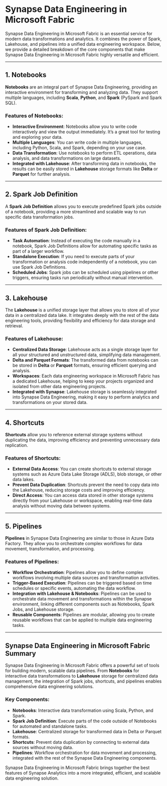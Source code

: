 # Synapse Data Engineering in Microsoft Fabric

Synapse Data Engineering in Microsoft Fabric is an essential service for modern data transformations and analytics. It combines the power of Spark, Lakehouse, and pipelines into a unified data engineering workspace. Below, we provide a detailed breakdown of the core components that make Synapse Data Engineering in Microsoft Fabric highly versatile and efficient.

---

## 1. Notebooks
**Notebooks** are an integral part of Synapse Data Engineering, providing an interactive environment for transforming and analyzing data. They support multiple languages, including **Scala**, **Python**, and **Spark** (PySpark and Spark SQL). 

### Features of Notebooks:
- **Interactive Environment**: Notebooks allow you to write code interactively and view the output immediately. It’s a great tool for testing and exploring your data.
- **Multiple Languages**: You can write code in multiple languages, including Python, Scala, and Spark, depending on your use case.
- **Data Transformation**: Use notebooks to perform ETL operations, data analysis, and data transformations on large datasets.
- **Integrated with Lakehouse**: After transforming data in notebooks, the results can be easily stored in **Lakehouse** storage formats like **Delta** or **Parquet** for further analysis.

---

## 2. Spark Job Definition
A **Spark Job Definition** allows you to execute predefined Spark jobs outside of a notebook, providing a more streamlined and scalable way to run specific data transformation jobs.

### Features of Spark Job Definition:
- **Task Automation**: Instead of executing the code manually in a notebook, Spark Job Definitions allow for automating specific tasks as part of a larger workflow.
- **Standalone Execution**: If you need to execute parts of your transformation or analysis code independently of a notebook, you can use Spark Job Definitions.
- **Scheduled Jobs**: Spark jobs can be scheduled using pipelines or other triggers, ensuring tasks run periodically without manual intervention.

---

## 3. Lakehouse
The **Lakehouse** is a unified storage layer that allows you to store all of your data in a centralized data lake. It integrates deeply with the rest of the data engineering tools, providing flexibility and efficiency for data storage and retrieval.

### Features of Lakehouse:
- **Centralized Data Storage**: Lakehouse acts as a single storage layer for all your structured and unstructured data, simplifying data management.
- **Delta and Parquet Formats**: The transformed data from notebooks can be stored in **Delta** or **Parquet** formats, ensuring efficient querying and analysis.
- **Workspaces**: Each data engineering workspace in Microsoft Fabric has a dedicated Lakehouse, helping to keep your projects organized and isolated from other data engineering projects.
- **Integrated with Synapse**: Lakehouse storage is seamlessly integrated into Synapse Data Engineering, making it easy to perform analytics and transformations on your stored data.

---

## 4. Shortcuts
**Shortcuts** allow you to reference external storage systems without duplicating the data, improving efficiency and preventing unnecessary data replication.

### Features of Shortcuts:
- **External Data Access**: You can create shortcuts to external storage systems such as Azure Data Lake Storage (ADLS), blob storage, or other data lakes.
- **Prevent Data Duplication**: Shortcuts prevent the need to copy data into the Lakehouse, reducing storage costs and improving efficiency.
- **Direct Access**: You can access data stored in other storage systems directly from your Lakehouse or workspace, enabling real-time data analysis without moving data between systems.

---

## 5. Pipelines
**Pipelines** in Synapse Data Engineering are similar to those in Azure Data Factory. They allow you to orchestrate complex workflows for data movement, transformation, and processing.

### Features of Pipelines:
- **Workflow Orchestration**: Pipelines allow you to define complex workflows involving multiple data sources and transformation activities.
- **Trigger-Based Execution**: Pipelines can be triggered based on time schedules or specific events, automating the data workflow.
- **Integration with Lakehouse & Notebooks**: Pipelines can be used to orchestrate data movement and transformations within the Synapse environment, linking different components such as Notebooks, Spark Jobs, and Lakehouse storage.
- **Reusable Components**: Pipelines are modular, allowing you to create reusable workflows that can be applied to multiple data engineering tasks.

---

## Synapse Data Engineering in Microsoft Fabric Summary
Synapse Data Engineering in Microsoft Fabric offers a powerful set of tools for building modern, scalable data pipelines. From **Notebooks** for interactive data transformations to **Lakehouse** storage for centralized data management, the integration of Spark jobs, shortcuts, and pipelines enables comprehensive data engineering solutions.

### Key Components:
- **Notebooks**: Interactive data transformation using Scala, Python, and Spark.
- **Spark Job Definition**: Execute parts of the code outside of Notebooks for automated and standalone tasks.
- **Lakehouse**: Centralized storage for transformed data in Delta or Parquet formats.
- **Shortcuts**: Prevent data duplication by connecting to external data sources without moving data.
- **Pipelines**: Workflow orchestration for data movement and processing, integrated with the rest of the Synapse Data Engineering components.

Synapse Data Engineering in Microsoft Fabric brings together the best features of Synapse Analytics into a more integrated, efficient, and scalable data engineering solution.
